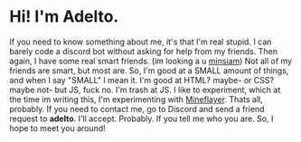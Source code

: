 # Hi! I'm Adelto.
If you need to know something about me, it's that I'm real stupid. I can barely code a discord bot without asking for help from my friends. Then again, I have some real smart friends. (im looking a u [minsiam](https://github.com/minsiam)) Not all of my friends are smart, but most are. So, I'm good at a SMALL amount of things, and when I say "SMALL" I mean it. I'm good at HTML? maybe- or CSS? maybe not- but JS, fuck no. I'm trash at JS. I like to experiment, which at the time im writing this, I'm experimenting with [Mineflayer](https://github.com/PrismarineJS/mineflayer). Thats all, probably. If you need to contact me, go to Discord and send a friend request to **adelto**. I'll accept. Probably. If you tell me who you are. So, I hope to meet you around!
